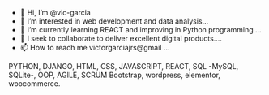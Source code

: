 - 👋 Hi, I’m @vic-garcia 
- 👀 I’m interested in web development and data analysis...
- 🌱 I’m currently learning REACT and improving in Python programming ...
- 💞️ I seek to collaborate to deliver excellent digital products....
- 📫 How to reach me victorgarciajrs@gmail ...

PYTHON, DJANGO, HTML, CSS, JAVASCRIPT, REACT, SQL -MySQL, SQLite-, OOP, AGILE, SCRUM
Bootstrap, wordpress, elementor, woocommerce.


<!---
vic-garcia/vic-garcia is a ✨ special ✨ repository because its `README.md` (this file) appears on your GitHub profile.
You can click the Preview link to take a look at your changes.
--->
